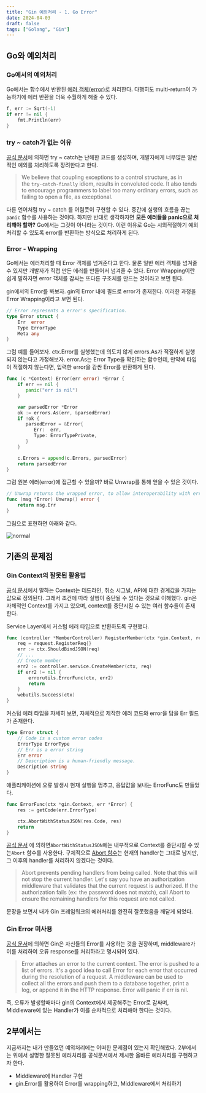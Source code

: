 ```yaml
---
title: "Gin 예외처리 - 1. Go Error"
date: 2024-04-03
draft: false
tags: ["Golang", "Gin"]
---
```


## Go와 예외처리

### Go에서의 예외처리

Go에서는 함수에서 반환된 [에러 객체(error)](https://go.dev/blog/error-handling-and-go)로 처리한다. 다행히도 multi-return이 가능하기에 에러 반환을 더욱 수월하게 해줄 수 있다.

```go
f, err := Sqrt(-1)
if err != nil {
    fmt.Println(err)
}
```

### try ~ catch가 없는 이유

[공식 문서](https://go.dev/doc/faq#exceptions)에 의하면 try ~ catch는 난해한 코드를 생성하며, 개발자에게 너무많은 일반적인 예외를 처리하도록 장려한다고 한다.

> We believe that coupling exceptions to a control structure, as in the `try-catch-finally` idiom, results in convoluted code. It also tends to encourage programmers to label too many ordinary errors, such as failing to open a file, as exceptional.

다른 언어처럼 try ~ catch 를 어렴풋이 구현할 수 있다. 중간에 실행의 흐름을 끊는 `panic` 함수를 사용하는 것이다. 하지만 반대로 생각하자면 **모든 에러들을 panic으로 처리해야 할까?** Go에서는 그것이 아니라는 것이다.
이런 이유로 Go는 시의적절하기 예외처리할 수 있도록 error를 반환하는 방식으로 처리하게 된다.

### Error - Wrapping

Go에서는 에러처리할 때 Error 객체를 넘겨준다고 한다. 물론 일반 에러 객체를 넘겨줄 수 있지만 개발자가 직접 만든 에러를 만들어서 넘겨줄 수 있다. Error Wrapping이란 쉽게 말하자면 error 객체를 감싸는 또다른 구조체를 만드는 것이라고 보면 된다.

gin에서의 Error를 봐보자. gin의 Error 내에 필드로 error가 존재한다. 이러한 과정을 Error Wrapping이라고 보면 된다.

```go
// Error represents a error's specification.
type Error struct {
    Err  error
    Type ErrorType
    Meta any
}
```

그럼 예를 들어보자. ctx.Error를 실행했는데 의도치 않게 errors.As가 적절하게 실행되지 않는다고 가정해보자. error.As는 Error Type을 확인하는 함수인데, 만약에 타입이 적절하지 않는다면, 입력한 error을 감싼 Error를 반환하게 된다.

```go
func (c *Context) Error(err error) *Error {
    if err == nil {
       panic("err is nil")
    }

    var parsedError *Error
    ok := errors.As(err, &parsedError)
    if !ok {
       parsedError = &Error{
          Err:  err,
          Type: ErrorTypePrivate,
       }
    }

    c.Errors = append(c.Errors, parsedError)
    return parsedError
}
```

그럼 원본 에러(error)에 접근할 수 있을까? 바로 Unwrap를 통해 얻을 수 있은 것이다.

```go
// Unwrap returns the wrapped error, to allow interoperability with errors.Is(), errors.As() and errors.Unwrap()
func (msg *Error) Unwrap() error {
    return msg.Err
}
```

그림으로 표현하면 아래와 같다.

![normal](/imgs/img1.png)

## 기존의 문제점

### Gin Context의 잘못된 활용법

[공식 문서](https://pkg.go.dev/context#pkg-overview)에서 말하는 Context는 데드라인, 취소 시그널, API에 대한 경계값을 가지는 값으로 정의된다. 그래서 조건에 따라 실행이 중단될 수 있다는 것으로 이해했다.
gin은 자체적인 Context를 가지고 있으며, context를 중단시킬 수 있는 여러 함수들이 존재한다.

Service Layer에서 커스텀 에러 타입으로 반환하도록 구현했다.

```go
func (controller *MemberController) RegisterMember(ctx *gin.Context, req request.RegisterReq) {
	req = request.RegisterReq{}
	err := ctx.ShouldBindJSON(req)
	// ...
	// Create member
	err2 := controller.service.CreateMember(ctx, req)
	if err2 != nil {
		errorutils.ErrorFunc(ctx, err2)
		return
	}
	webutils.Success(ctx)
}
```

커스텀 에러 타입을 자세히 보면, 자체적으로 제작한 에러 코드와 error을 담을 Err 필드가 존재한다.

```go
type Error struct {
	// Code is a custom error codes
	ErrorType ErrorType
	// Err is a error string
	Err error
	// Description is a human-friendly message.
	Description string
}
```

애플리케이션에 오류 발생시 현재 실행을 멈추고, 응답값을 보내는 ErrorFunc도 만들었다.

```go
func ErrorFunc(ctx *gin.Context, err *Error) {
	res := getCode(err.ErrorType)

	ctx.AbortWithStatusJSON(res.Code, res)
	return
}
```

[공식 문서](https://pkg.go.dev/github.com/gin-gonic/gin#Context.Abort) 에 의하면`AbortWithStatusJSON`에는 내부적으로 Context를 중단시킬 수 있는`Abort` 함수를 사용한다. 구체적으로 [Abort 함수](https://pkg.go.dev/github.com/gin-gonic/gin#Context.Abort)는 현재의 handler는 그대로 남지만, 그 이후의 handler를 처리하지 않겠다는 것이다.

> Abort prevents pending handlers from being called. Note that this will not stop the current handler. Let's say you have an authorization middleware that validates that the current request is authorized. If the authorization fails (ex: the password does not match), call Abort to ensure the remaining handlers for this request are not called.

문장을 보면서 내가 Gin 프레임워크의 에러처리를 완전히 잘못했음을 깨닫게 되었다.

### Gin Error 미사용

[공식 문서](https://pkg.go.dev/github.com/gin-gonic/gin#Context.Error)에 의하면 Gin은 자신들의 Error를 사용하는 것을 권장하며, middleware가 이를 처리하여 오류 response를 처리하라고 명시되어 있다.

> Error attaches an error to the current context. The error is pushed to a list of errors. It's a good idea to call Error for each error that occurred during the resolution of a request. A middleware can be used to collect all the errors and push them to a database together, print a log, or append it in the HTTP response. Error will panic if err is nil.

즉, 오류가 발생할때마다 gin의 Context에서 제공해주는 Error로 감싸며, Middleware에 있는 Handler가 이를 순차적으로 처리해야 한다는 것이다.

## 2부에서는

지금까지는 내가 만들었던 예외처리에는 어떠한 문제점이 있는지 확인해봤다. 2부에서는 위에서 설명한 잘못된 에러처리를 공식문서에서 제시한 올바른 에러처리를 구현하고자 한다.

- Middleware에 Handler 구현
- gin.Error를 활용하여 Error를 wrapping하고, Middleware에서 처리하기

